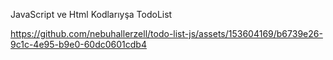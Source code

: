 JavaScript ve Html Kodlarıyşa TodoList

https://github.com/nebuhallerzell/todo-list-js/assets/153604169/b6739e26-9c1c-4e95-b9e0-60dc0601cdb4

